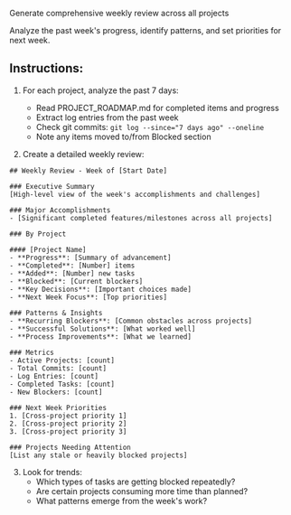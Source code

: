 Generate comprehensive weekly review across all projects

Analyze the past week's progress, identify patterns, and set priorities for next week.

## Instructions:
1. For each project, analyze the past 7 days:
   - Read PROJECT_ROADMAP.md for completed items and progress
   - Extract log entries from the past week
   - Check git commits: `git log --since="7 days ago" --oneline`
   - Note any items moved to/from Blocked section

2. Create a detailed weekly review:

```
## Weekly Review - Week of [Start Date]

### Executive Summary
[High-level view of the week's accomplishments and challenges]

### Major Accomplishments
- [Significant completed features/milestones across all projects]

### By Project

#### [Project Name]
- **Progress**: [Summary of advancement]
- **Completed**: [Number] items
- **Added**: [Number] new tasks
- **Blocked**: [Current blockers]
- **Key Decisions**: [Important choices made]
- **Next Week Focus**: [Top priorities]

### Patterns & Insights
- **Recurring Blockers**: [Common obstacles across projects]
- **Successful Solutions**: [What worked well]
- **Process Improvements**: [What we learned]

### Metrics
- Active Projects: [count]
- Total Commits: [count]
- Log Entries: [count]
- Completed Tasks: [count]
- New Blockers: [count]

### Next Week Priorities
1. [Cross-project priority 1]
2. [Cross-project priority 2]
3. [Cross-project priority 3]

### Projects Needing Attention
[List any stale or heavily blocked projects]
```

3. Look for trends:
   - Which types of tasks are getting blocked repeatedly?
   - Are certain projects consuming more time than planned?
   - What patterns emerge from the week's work?